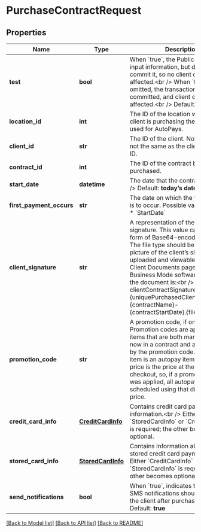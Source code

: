 # PurchaseContractRequest

## Properties
Name | Type | Description | Notes
------------ | ------------- | ------------- | -------------
**test** | **bool** | When &#x60;true&#x60;, the Public API validates input information, but does not commit it, so no client data is affected.&lt;br /&gt;  When &#x60;false&#x60; or omitted, the transaction is committed, and client data is affected.&lt;br /&gt;  Default: **false** | [optional] 
**location_id** | **int** | The ID of the location where the client is purchasing the contract; used for AutoPays. | [optional] 
**client_id** | **str** | The ID of the client. Note that this is not the same as the client’s unique ID. | 
**contract_id** | **int** | The ID of the contract being purchased. | 
**start_date** | **datetime** | The date that the contract starts.&lt;br /&gt;  Default: **today’s date** | [optional] 
**first_payment_occurs** | **str** | The date on which the first payment is to occur. Possible values:  * Instant  * &#x60;StartDate&#x60; | [optional] 
**client_signature** | **str** | A representation of the client’s signature. This value can take the form of Base64-encoded byte array. The file type should be PNG. The picture of the client’s signature is uploaded and viewable from the Client Documents page in the Core Business Mode software. The title of the document is:&lt;br /&gt;  clientContractSignature-{uniquePurchasedClientContractID}-{contractName}-{contractStartDate}.{fileType} | [optional] 
**promotion_code** | **str** | A promotion code, if one applies. Promotion codes are applied to items that are both marked as pay now in a contract and are discounted by the promotion code. If a pay now item is an autopay item, its autopay price is the price at the time of checkout, so, if a promotion code was applied, all autopays are scheduled using that discounted price. | [optional] 
**credit_card_info** | [**CreditCardInfo**](CreditCardInfo.md) | Contains credit card payment information.&lt;br /&gt;  Either &#x60;StoredCardInfo&#x60; or &#x60;CreditCardInfo&#x60; is required; the other becomes optional. | [optional] 
**stored_card_info** | [**StoredCardInfo**](StoredCardInfo.md) | Contains information about the stored credit card payment.&lt;br /&gt;  Either &#x60;CreditCardInfo&#x60; or &#x60;StoredCardInfo&#x60; is required; the other becomes optional. | [optional] 
**send_notifications** | **bool** | When &#x60;true&#x60;, indicates that email and SMS notifications should be sent to the client after purchase.&lt;br /&gt;  Default: **true** | [optional] 

[[Back to Model list]](../README.md#documentation-for-models) [[Back to API list]](../README.md#documentation-for-api-endpoints) [[Back to README]](../README.md)


